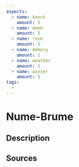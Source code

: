 ```yaml
---
aspects: 
  - name: knock
    amount: 5
  - name: moon
    amount: 5
  - name: rose
    amount: 5
  - name: memory
    amount: 1
  - name: weather
    amount: 1
  - name: winter
    amount: 5
tags:
  - 
---
```


# Nume-Brume

## Description

## Sources